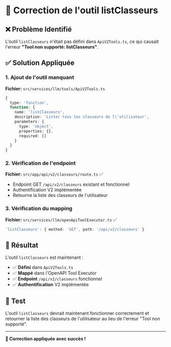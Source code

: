 # 🔧 Correction de l'outil listClasseurs

## ❌ Problème Identifié

L'outil `listClasseurs` n'était pas défini dans `ApiV2Tools.ts`, ce qui causait l'erreur **"Tool non supporté: listClasseurs"**.

## ✅ Solution Appliquée

### 1. Ajout de l'outil manquant

**Fichier:** `src/services/llm/tools/ApiV2Tools.ts`

```typescript
{
  type: 'function',
  function: {
    name: 'listClasseurs',
    description: 'Lister tous les classeurs de l\'utilisateur',
    parameters: {
      type: 'object',
      properties: {},
      required: []
    }
  }
}
```

### 2. Vérification de l'endpoint

**Fichier:** `src/app/api/v2/classeurs/route.ts` ✅
- Endpoint GET `/api/v2/classeurs` existant et fonctionnel
- Authentification V2 implémentée
- Retourne la liste des classeurs de l'utilisateur

### 3. Vérification du mapping

**Fichier:** `src/services/llm/openApiToolExecutor.ts` ✅
```typescript
'listClasseurs': { method: 'GET', path: '/api/v2/classeurs' }
```

## 🎯 Résultat

L'outil `listClasseurs` est maintenant :
- ✅ **Défini** dans `ApiV2Tools.ts`
- ✅ **Mappé** dans l'OpenAPI Tool Executor
- ✅ **Endpoint** `/api/v2/classeurs` fonctionnel
- ✅ **Authentification** V2 implémentée

## 🚀 Test

L'outil `listClasseurs` devrait maintenant fonctionner correctement et retourner la liste des classeurs de l'utilisateur au lieu de l'erreur "Tool non supporté".

---

**🔧 Correction appliquée avec succès !**


